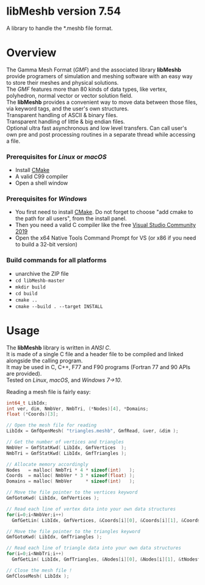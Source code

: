 # libMeshb version 7.54
A library to handle the *.meshb file format.

# Overview
The Gamma Mesh Format (*GMF*) and the associated library **libMeshb** provide programers of simulation and meshing software with an easy way to store their meshes and physical solutions.  
The *GMF* features more than 80 kinds of data types, like vertex, polyhedron, normal vector or vector solution field.  
The **libMeshb** provides a convenient way to move data between those files, via keyword tags, and the user's own structures.  
Transparent handling of ASCII & binary files.  
Transparent handling of little & big endian files.  
Optional ultra fast asynchronous and low level transfers.
Can call user's own pre and post processing routines in a separate thread while accessing a file.

### Prerequisites for *Linux* or *macOS*
- Install [CMake](https://cmake.org/files/v3.7/cmake-3.7.2-win64-x64.msi)
- A valid C99 compiler
- Open a shell window

### Prerequisites for *Windows*
- You first need to install [CMake](https://cmake.org/files/v3.7/cmake-3.7.2-win64-x64.msi). Do not forget to choose "add cmake to the path for all users", from the install panel.
- Then you need a valid C compiler like the free [Visual Studio Community 2019](https://www.visualstudio.com/vs/visual-studio-express/)
- Open the x64 Native Tools Command Prompt for VS (or x86 if you need to build a 32-bit version)

### Build commands for all platforms
- unarchive the ZIP file
- `cd libMeshb-master`
- `mkdir build`
- `cd build`
- `cmake ..`
- `cmake --build . --target INSTALL`

# Usage
The **libMeshb** library is written in *ANSI C*.  
It is made of a single C file and a header file to be compiled and linked alongside the calling program.  
It may be used in C, C++, F77 and F90 programs (Fortran 77 and 90 APIs are provided).  
Tested on *Linux*, *macOS*, and *Windows 7->10*.

Reading a mesh file is fairly easy:

```C++
int64_t LibIdx;
int ver, dim, NmbVer, NmbTri, (*Nodes)[4], *Domains;
float (*Coords)[3];

// Open the mesh file for reading
LibIdx = GmfOpenMesh( "triangles.meshb", GmfRead, &ver, &dim );

// Get the number of vertices and triangles
NmbVer = GmfStatKwd( LibIdx, GmfVertices  );
NmbTri = GmfStatKwd( LibIdx, GmfTriangles );

// Allocate memory accordingly
Nodes   = malloc( NmbTri * 4 * sizeof(int)   );
Coords  = malloc( NmbVer * 3 * sizeof(float) );
Domains = malloc( NmbVer     * sizeof(int)   );

// Move the file pointer to the vertices keyword
GmfGotoKwd( LibIdx, GmfVertices );

// Read each line of vertex data into your own data structures
for(i=0;i<NmbVer;i++)
  GmfGetLin( LibIdx, GmfVertices, &Coords[i][0], &Coords[i][1], &Coords[i][2], &Domains[i] );

// Move the file pointer to the triangles keyword
GmfGotoKwd( LibIdx, GmfTriangles );

// Read each line of triangle data into your own data structures
for(i=0;i<NmbTri;i++)
  GmfGetLin( LibIdx, GmfTriangles, &Nodes[i][0], &Nodes[i][1], &tNodest[i][2], &Nodes[i][3] );

// Close the mesh file !
GmfCloseMesh( LibIdx );
```
